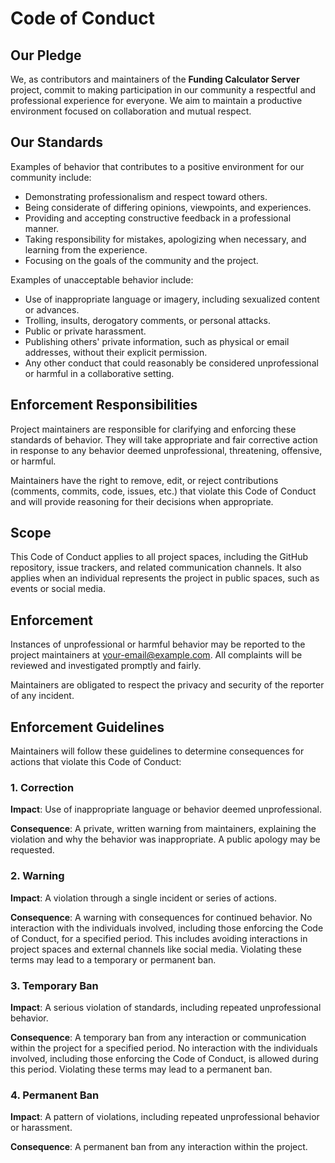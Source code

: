 # Code of Conduct

## Our Pledge

We, as contributors and maintainers of the **Funding Calculator Server** project, commit to making participation in our community a respectful and professional experience for everyone. We aim to maintain a productive environment focused on collaboration and mutual respect.

## Our Standards

Examples of behavior that contributes to a positive environment for our community include:

- Demonstrating professionalism and respect toward others.
- Being considerate of differing opinions, viewpoints, and experiences.
- Providing and accepting constructive feedback in a professional manner.
- Taking responsibility for mistakes, apologizing when necessary, and learning from the experience.
- Focusing on the goals of the community and the project.

Examples of unacceptable behavior include:

- Use of inappropriate language or imagery, including sexualized content or advances.
- Trolling, insults, derogatory comments, or personal attacks.
- Public or private harassment.
- Publishing others' private information, such as physical or email addresses, without their explicit permission.
- Any other conduct that could reasonably be considered unprofessional or harmful in a collaborative setting.

## Enforcement Responsibilities

Project maintainers are responsible for clarifying and enforcing these standards of behavior. They will take appropriate and fair corrective action in response to any behavior deemed unprofessional, threatening, offensive, or harmful.

Maintainers have the right to remove, edit, or reject contributions (comments, commits, code, issues, etc.) that violate this Code of Conduct and will provide reasoning for their decisions when appropriate.

## Scope

This Code of Conduct applies to all project spaces, including the GitHub repository, issue trackers, and related communication channels. It also applies when an individual represents the project in public spaces, such as events or social media.

## Enforcement

Instances of unprofessional or harmful behavior may be reported to the project maintainers at your-email@example.com. All complaints will be reviewed and investigated promptly and fairly.

Maintainers are obligated to respect the privacy and security of the reporter of any incident.

## Enforcement Guidelines

Maintainers will follow these guidelines to determine consequences for actions that violate this Code of Conduct:

### 1. Correction

**Impact**: Use of inappropriate language or behavior deemed unprofessional.

**Consequence**: A private, written warning from maintainers, explaining the violation and why the behavior was inappropriate. A public apology may be requested.

### 2. Warning

**Impact**: A violation through a single incident or series of actions.

**Consequence**: A warning with consequences for continued behavior. No interaction with the individuals involved, including those enforcing the Code of Conduct, for a specified period. This includes avoiding interactions in project spaces and external channels like social media. Violating these terms may lead to a temporary or permanent ban.

### 3. Temporary Ban

**Impact**: A serious violation of standards, including repeated unprofessional behavior.

**Consequence**: A temporary ban from any interaction or communication within the project for a specified period. No interaction with the individuals involved, including those enforcing the Code of Conduct, is allowed during this period. Violating these terms may lead to a permanent ban.

### 4. Permanent Ban

**Impact**: A pattern of violations, including repeated unprofessional behavior or harassment.

**Consequence**: A permanent ban from any interaction within the project.
